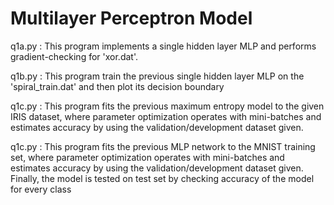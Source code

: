 # Multilayer Perceptron Model
 
q1a.py : This program implements a single hidden layer MLP and performs gradient-checking for 'xor.dat'.

q1b.py : This program train the previous single hidden layer MLP on the 'spiral_train.dat' and then plot its decision boundary

q1c.py : This program fits the previous maximum entropy model to the given IRIS dataset,
where parameter optimization operates with mini-batches and
estimates accuracy by using the validation/development dataset given.

q1c.py : This program fits the previous MLP network to the MNIST training set,
where parameter optimization operates with mini-batches and
estimates accuracy by using the validation/development dataset given.
Finally, the model is tested on test set by checking accuracy of the model for every class

